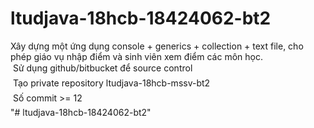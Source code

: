 # ltudjava-18hcb-18424062-bt2
Xây dựng một ứng dụng console + generics + collection + text file, cho phép giáo vụ nhập điểm và sinh viên xem điểm các môn học. 
<br/>
 Sử dụng github/bitbucket để source control <br/>
 Tạo private repository ltudjava-18hcb-mssv-bt2 <br/>
 Số commit >= 12<br/>
"# ltudjava-18hcb-18424062-bt2" 
